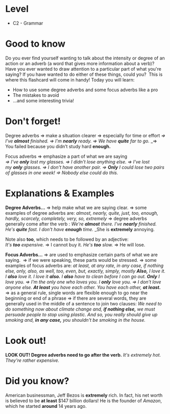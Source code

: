 # Level
- C2 -  Grammar
# Good to know
Do you ever find yourself wanting to talk about the intensity or degree of an action or an adverb (a word that gives more information about a verb)?
Have you ever wanted to draw attention to a particular part of what you're saying?
If you have wanted to do either of these things, could you? 
This is where this flashcard will come in handy!
Today you will learn:
- How to use some degree adverbs and some focus adverbs like a pro 
- The mistakes to avoid 
- …and some interesting trivia!
# Don't forget!
Degree adverbs => make a situation clearer => especially for time or effort
_=> I've **almost** finished._
_=> I'm **nearly** ready._
_=> We have **quite** far to go._
_=> You failed because you didn’t study hard **enough.**

Focus adverbs => emphasize a part of what we are saying  
_=> I've **only** lost my glasses. => I didn't lose anything else._
_=> I've lost my **only** glasses. => I don't have another pair._
_=> **Only** I could lose two pairs of glasses in one week! => Nobody else could do this._
# Explanations & Examples
**Degree Adverbs…**
=> help make what we are saying clear.
=> some examples of degree adverbs are: _almost, nearly, quite, just, too, enough, hardly, scarcely, completely, very, so, extremely_
=> degree adverbs generally come after the verb :
_We're **almost** there._
_I've **nearly** finished._
_He's **quite** fast._
_I don't have **enough** time._
_She is **extremely** annoying.

Note also **too**, which needs to be followed by an adjective:
_It's **too** expensive._ => I cannot buy it.
_He's **too** slow._ => He will lose.

**Focus Adverbs…**
=> are used to emphasize certain parts of what we are saying. 
=> if we were speaking, these parts would be stressed.
=> some examples of focus adverbs are: _at least, at any rate, in any case, if nothing else, only, also, as well, too, even, but, exactly, simply, mostly_
_**Also,** I love it._
_I **also** love it._
_I love it **also.**_
_I **also** have to clean before I can go out._
_**Only** I love you. => I'm the only one who loves you._
_I **only** love you. => I don't love anyone else._
_**At least** you have each other._
_You have each other, **at least.**_
=> as a general rule, single words are flexible enough to go near the beginning or end of a phrase
=> if there are several words, they are generally used in the middle of a sentence to join two clauses:
_We need to do something now about climate change and, **if nothing else,** we must persuade people to stop using plastic._
_And so, you really should give up smoking and, **in any case,** you shouldn't be smoking in the house._
# Look out!
**LOOK OUT! Degree adverbs need to go after the verb.**
_It's extremely hot._
_They're rather expensive._
# Did you know?
American businessman, Jeff Bezos is **extremely** rich. In fact, his net worth is believed to be **at least** $147 billion dollars! He is the founder of _Amazon_, which he started **around** 14 years ago.